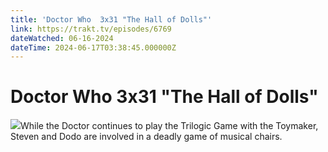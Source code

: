 ```yaml
---
title: 'Doctor Who  3x31 "The Hall of Dolls"' 
link: https://trakt.tv/episodes/6769
dateWatched: 06-16-2024
dateTime: 2024-06-17T03:38:45.000000Z
---
```

# Doctor Who  3x31 "The Hall of Dolls"

![](https://walter.trakt.tv/images/episodes/000/006/769/screenshots/thumb/93897e9d7a.jpg)While the Doctor continues to play the Trilogic Game with the Toymaker, Steven and Dodo are involved in a deadly game of musical chairs.